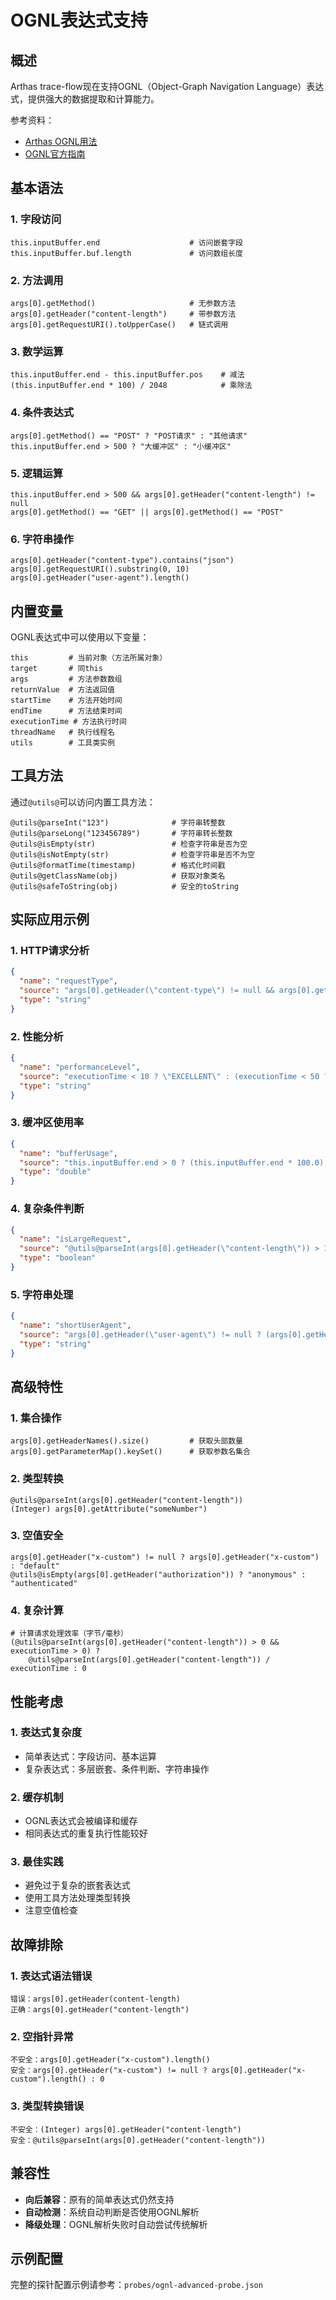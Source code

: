 # OGNL表达式支持

## 概述

Arthas trace-flow现在支持OGNL（Object-Graph Navigation Language）表达式，提供强大的数据提取和计算能力。

参考资料：
- [Arthas OGNL用法](https://github.com/alibaba/arthas/issues/71)
- [OGNL官方指南](https://commons.apache.org/dormant/commons-ognl/language-guide.html)

## 基本语法

### 1. 字段访问
```
this.inputBuffer.end                    # 访问嵌套字段
this.inputBuffer.buf.length             # 访问数组长度
```

### 2. 方法调用
```
args[0].getMethod()                     # 无参数方法
args[0].getHeader("content-length")     # 带参数方法
args[0].getRequestURI().toUpperCase()   # 链式调用
```

### 3. 数学运算
```
this.inputBuffer.end - this.inputBuffer.pos    # 减法
(this.inputBuffer.end * 100) / 2048            # 乘除法
```

### 4. 条件表达式
```
args[0].getMethod() == "POST" ? "POST请求" : "其他请求"
this.inputBuffer.end > 500 ? "大缓冲区" : "小缓冲区"
```

### 5. 逻辑运算
```
this.inputBuffer.end > 500 && args[0].getHeader("content-length") != null
args[0].getMethod() == "GET" || args[0].getMethod() == "POST"
```

### 6. 字符串操作
```
args[0].getHeader("content-type").contains("json")
args[0].getRequestURI().substring(0, 10)
args[0].getHeader("user-agent").length()
```

## 内置变量

OGNL表达式中可以使用以下变量：

```
this         # 当前对象（方法所属对象）
target       # 同this
args         # 方法参数数组
returnValue  # 方法返回值
startTime    # 方法开始时间
endTime      # 方法结束时间
executionTime # 方法执行时间
threadName   # 执行线程名
utils        # 工具类实例
```

## 工具方法

通过`@utils@`可以访问内置工具方法：

```
@utils@parseInt("123")              # 字符串转整数
@utils@parseLong("123456789")       # 字符串转长整数
@utils@isEmpty(str)                 # 检查字符串是否为空
@utils@isNotEmpty(str)              # 检查字符串是否不为空
@utils@formatTime(timestamp)        # 格式化时间戳
@utils@getClassName(obj)            # 获取对象类名
@utils@safeToString(obj)            # 安全的toString
```

## 实际应用示例

### 1. HTTP请求分析
```json
{
  "name": "requestType",
  "source": "args[0].getHeader(\"content-type\") != null && args[0].getHeader(\"content-type\").contains(\"json\") ? \"JSON\" : \"OTHER\"",
  "type": "string"
}
```

### 2. 性能分析
```json
{
  "name": "performanceLevel",
  "source": "executionTime < 10 ? \"EXCELLENT\" : (executionTime < 50 ? \"GOOD\" : \"SLOW\")",
  "type": "string"
}
```

### 3. 缓冲区使用率
```json
{
  "name": "bufferUsage",
  "source": "this.inputBuffer.end > 0 ? (this.inputBuffer.end * 100.0) / this.inputBuffer.buf.length : 0",
  "type": "double"
}
```

### 4. 复杂条件判断
```json
{
  "name": "isLargeRequest",
  "source": "@utils@parseInt(args[0].getHeader(\"content-length\")) > 1024 && args[0].getMethod() == \"POST\"",
  "type": "boolean"
}
```

### 5. 字符串处理
```json
{
  "name": "shortUserAgent",
  "source": "args[0].getHeader(\"user-agent\") != null ? (args[0].getHeader(\"user-agent\").length() > 50 ? args[0].getHeader(\"user-agent\").substring(0, 50) + \"...\" : args[0].getHeader(\"user-agent\")) : \"unknown\"",
  "type": "string"
}
```

## 高级特性

### 1. 集合操作
```
args[0].getHeaderNames().size()         # 获取头部数量
args[0].getParameterMap().keySet()      # 获取参数名集合
```

### 2. 类型转换
```
@utils@parseInt(args[0].getHeader("content-length"))
(Integer) args[0].getAttribute("someNumber")
```

### 3. 空值安全
```
args[0].getHeader("x-custom") != null ? args[0].getHeader("x-custom") : "default"
@utils@isEmpty(args[0].getHeader("authorization")) ? "anonymous" : "authenticated"
```

### 4. 复杂计算
```
# 计算请求处理效率（字节/毫秒）
(@utils@parseInt(args[0].getHeader("content-length")) > 0 && executionTime > 0) ? 
    @utils@parseInt(args[0].getHeader("content-length")) / executionTime : 0
```

## 性能考虑

### 1. 表达式复杂度
- 简单表达式：字段访问、基本运算
- 复杂表达式：多层嵌套、条件判断、字符串操作

### 2. 缓存机制
- OGNL表达式会被编译和缓存
- 相同表达式的重复执行性能较好

### 3. 最佳实践
- 避免过于复杂的嵌套表达式
- 使用工具方法处理类型转换
- 注意空值检查

## 故障排除

### 1. 表达式语法错误
```
错误：args[0].getHeader(content-length)
正确：args[0].getHeader("content-length")
```

### 2. 空指针异常
```
不安全：args[0].getHeader("x-custom").length()
安全：args[0].getHeader("x-custom") != null ? args[0].getHeader("x-custom").length() : 0
```

### 3. 类型转换错误
```
不安全：(Integer) args[0].getHeader("content-length")
安全：@utils@parseInt(args[0].getHeader("content-length"))
```

## 兼容性

- **向后兼容**：原有的简单表达式仍然支持
- **自动检测**：系统自动判断是否使用OGNL解析
- **降级处理**：OGNL解析失败时自动尝试传统解析

## 示例配置

完整的探针配置示例请参考：`probes/ognl-advanced-probe.json`
